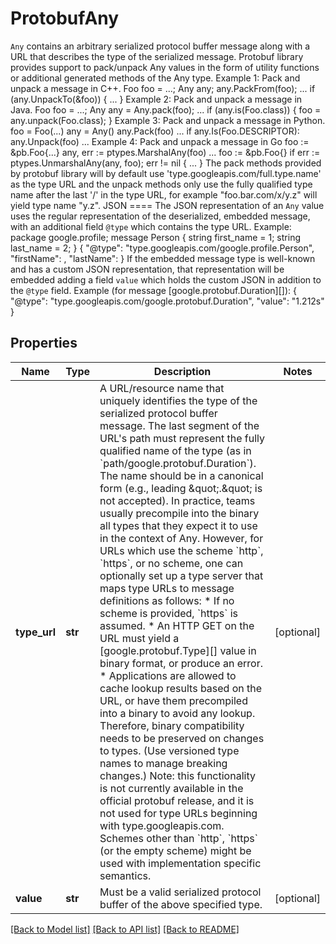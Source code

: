 # ProtobufAny

`Any` contains an arbitrary serialized protocol buffer message along with a URL that describes the type of the serialized message.  Protobuf library provides support to pack/unpack Any values in the form of utility functions or additional generated methods of the Any type.  Example 1: Pack and unpack a message in C++.      Foo foo = ...;     Any any;     any.PackFrom(foo);     ...     if (any.UnpackTo(&foo)) {       ...     }  Example 2: Pack and unpack a message in Java.      Foo foo = ...;     Any any = Any.pack(foo);     ...     if (any.is(Foo.class)) {       foo = any.unpack(Foo.class);     }   Example 3: Pack and unpack a message in Python.      foo = Foo(...)     any = Any()     any.Pack(foo)     ...     if any.Is(Foo.DESCRIPTOR):       any.Unpack(foo)       ...   Example 4: Pack and unpack a message in Go       foo := &pb.Foo{...}      any, err := ptypes.MarshalAny(foo)      ...      foo := &pb.Foo{}      if err := ptypes.UnmarshalAny(any, foo); err != nil {        ...      }  The pack methods provided by protobuf library will by default use 'type.googleapis.com/full.type.name' as the type URL and the unpack methods only use the fully qualified type name after the last '/' in the type URL, for example \"foo.bar.com/x/y.z\" will yield type name \"y.z\".   JSON ==== The JSON representation of an `Any` value uses the regular representation of the deserialized, embedded message, with an additional field `@type` which contains the type URL. Example:      package google.profile;     message Person {       string first_name = 1;       string last_name = 2;     }      {       \"@type\": \"type.googleapis.com/google.profile.Person\",       \"firstName\": <string>,       \"lastName\": <string>     }  If the embedded message type is well-known and has a custom JSON representation, that representation will be embedded adding a field `value` which holds the custom JSON in addition to the `@type` field. Example (for message [google.protobuf.Duration][]):      {       \"@type\": \"type.googleapis.com/google.protobuf.Duration\",       \"value\": \"1.212s\"     }
## Properties
Name | Type | Description | Notes
------------ | ------------- | ------------- | -------------
**type_url** | **str** | A URL/resource name that uniquely identifies the type of the serialized protocol buffer message. The last segment of the URL&#39;s path must represent the fully qualified name of the type (as in &#x60;path/google.protobuf.Duration&#x60;). The name should be in a canonical form (e.g., leading \&quot;.\&quot; is not accepted).  In practice, teams usually precompile into the binary all types that they expect it to use in the context of Any. However, for URLs which use the scheme &#x60;http&#x60;, &#x60;https&#x60;, or no scheme, one can optionally set up a type server that maps type URLs to message definitions as follows:  * If no scheme is provided, &#x60;https&#x60; is assumed. * An HTTP GET on the URL must yield a [google.protobuf.Type][]   value in binary format, or produce an error. * Applications are allowed to cache lookup results based on the   URL, or have them precompiled into a binary to avoid any   lookup. Therefore, binary compatibility needs to be preserved   on changes to types. (Use versioned type names to manage   breaking changes.)  Note: this functionality is not currently available in the official protobuf release, and it is not used for type URLs beginning with type.googleapis.com.  Schemes other than &#x60;http&#x60;, &#x60;https&#x60; (or the empty scheme) might be used with implementation specific semantics. | [optional] 
**value** | **str** | Must be a valid serialized protocol buffer of the above specified type. | [optional] 

[[Back to Model list]](../README.md#documentation-for-models) [[Back to API list]](../README.md#documentation-for-api-endpoints) [[Back to README]](../README.md)


